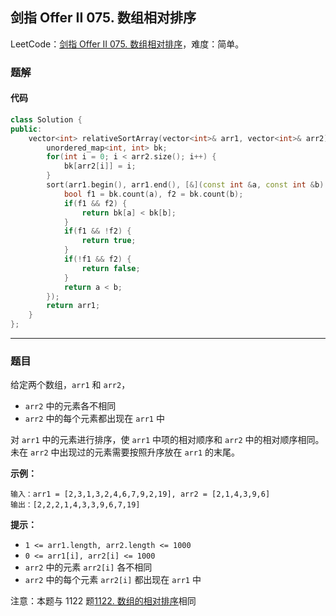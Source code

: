 ## 剑指 Offer II 075. 数组相对排序

LeetCode：[剑指 Offer II 075. 数组相对排序](https://leetcode.cn/problems/0H97ZC/)，难度：简单。

### 题解

#### 代码

```c++
class Solution {
public:
    vector<int> relativeSortArray(vector<int>& arr1, vector<int>& arr2) {
        unordered_map<int, int> bk;
        for(int i = 0; i < arr2.size(); i++) {
            bk[arr2[i]] = i;
        }
        sort(arr1.begin(), arr1.end(), [&](const int &a, const int &b) {
            bool f1 = bk.count(a), f2 = bk.count(b);
            if(f1 && f2) {
                return bk[a] < bk[b];
            }
            if(f1 && !f2) {
                return true;
            }
            if(!f1 && f2) {
                return false;
            }
            return a < b;
        });
        return arr1;
    }
};
```



---



### 题目

给定两个数组，`arr1` 和 `arr2`，

- `arr2` 中的元素各不相同
- `arr2` 中的每个元素都出现在 `arr1` 中

对 `arr1` 中的元素进行排序，使 `arr1` 中项的相对顺序和 `arr2` 中的相对顺序相同。未在 `arr2` 中出现过的元素需要按照升序放在 `arr1` 的末尾。

 

**示例：**

```
输入：arr1 = [2,3,1,3,2,4,6,7,9,2,19], arr2 = [2,1,4,3,9,6]
输出：[2,2,2,1,4,3,3,9,6,7,19]
```

 

**提示：**

- `1 <= arr1.length, arr2.length <= 1000`
- `0 <= arr1[i], arr2[i] <= 1000`
- `arr2` 中的元素 `arr2[i]` 各不相同
- `arr2` 中的每个元素 `arr2[i]` 都出现在 `arr1` 中

 

注意：本题与 1122 题[1122. 数组的相对排序](https://leetcode-cn.com/problems/relative-sort-array/)相同



